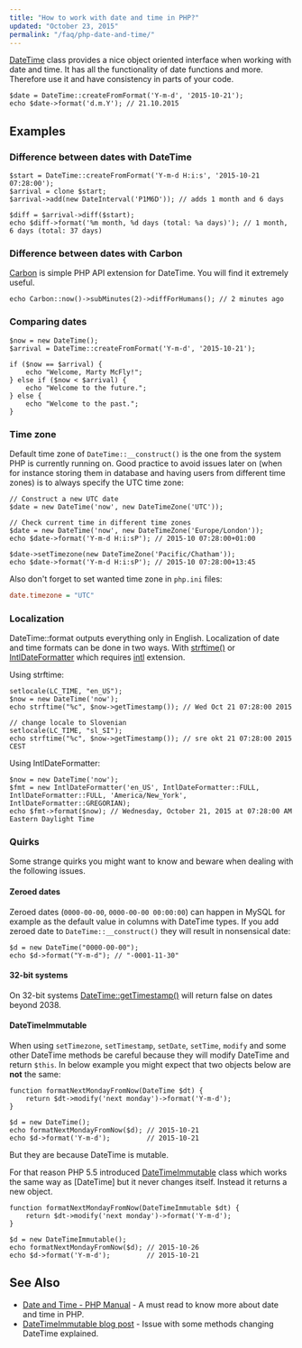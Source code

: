 ```yaml
---
title: "How to work with date and time in PHP?"
updated: "October 23, 2015"
permalink: "/faq/php-date-and-time/"
---
```


[DateTime](http://php.net/manual/en/class.datetime.php) class provides a nice
object oriented interface when working with date and time. It has all the
functionality of date functions and more. Therefore use it and have consistency
in parts of your code.

```php?start_inline=1
$date = DateTime::createFromFormat('Y-m-d', '2015-10-21');
echo $date->format('d.m.Y'); // 21.10.2015
```

## Examples

### Difference between dates with DateTime

```php?start_inline=1
$start = DateTime::createFromFormat('Y-m-d H:i:s', '2015-10-21 07:28:00');
$arrival = clone $start;
$arrival->add(new DateInterval('P1M6D')); // adds 1 month and 6 days

$diff = $arrival->diff($start);
echo $diff->format('%m month, %d days (total: %a days)'); // 1 month, 6 days (total: 37 days)
```

### Difference between dates with Carbon

[Carbon](https://github.com/briannesbitt/Carbon) is simple PHP API extension for
DateTime. You will find it extremely useful.

```php?start_inline=1
echo Carbon::now()->subMinutes(2)->diffForHumans(); // 2 minutes ago
```

### Comparing dates

```php?start_inline=1
$now = new DateTime();
$arrival = DateTime::createFromFormat('Y-m-d', '2015-10-21');

if ($now == $arrival) {
    echo "Welcome, Marty McFly!";
} else if ($now < $arrival) {
    echo "Welcome to the future.";
} else {
    echo "Welcome to the past.";
}
```

### Time zone

Default time zone of `DateTime::__construct()` is the one from the system PHP is
currently running on. Good practice to avoid issues later on (when for instance
storing them in database and having users from different time zones) is to always
specify the UTC time zone:

```php?start_inline=1
// Construct a new UTC date
$date = new DateTime('now', new DateTimeZone('UTC'));

// Check current time in different time zones
$date = new DateTime('now', new DateTimeZone('Europe/London'));
echo $date->format('Y-m-d H:i:sP'); // 2015-10 07:28:00+01:00

$date->setTimezone(new DateTimeZone('Pacific/Chatham'));
echo $date->format('Y-m-d H:i:sP'); // 2015-10 07:28:00+13:45
```

Also don't forget to set wanted time zone in `php.ini` files:

```ini
date.timezone = "UTC"
```

### Localization

DateTime::format outputs everything only in English. Localization of date and
time formats can be done in two ways. With [strftime()](http://php.net/manual/en/function.strftime.php)
or [IntlDateFormatter](http://php.net/manual/en/class.intldateformatter.php)
which requires [intl](http://php.net/manual/en/book.intl.php) extension.

Using strftime:

```php?start_inline=1
setlocale(LC_TIME, "en_US");
$now = new DateTime('now');
echo strftime("%c", $now->getTimestamp()); // Wed Oct 21 07:28:00 2015

// change locale to Slovenian
setlocale(LC_TIME, "sl_SI");
echo strftime("%c", $now->getTimestamp()); // sre okt 21 07:28:00 2015 CEST
```

Using IntlDateFormatter:

```php?start_inline=1
$now = new DateTime('now');
$fmt = new IntlDateFormatter('en_US', IntlDateFormatter::FULL, IntlDateFormatter::FULL, 'America/New_York', IntlDateFormatter::GREGORIAN);
echo $fmt->format($now); // Wednesday, October 21, 2015 at 07:28:00 AM Eastern Daylight Time
```

### Quirks

Some strange quirks you might want to know and beware when dealing with the
following issues.

#### Zeroed dates

Zeroed dates (`0000-00-00`, `0000-00-00 00:00:00`) can happen in MySQL for
example as the default value in columns with DateTime types. If you add zeroed
date to `DateTime::__construct()` they will result in nonsensical date:

```php?start_inline=1
$d = new DateTime("0000-00-00");
echo $d->format("Y-m-d"); // "-0001-11-30"
```

#### 32-bit systems

On 32-bit systems [DateTime::getTimestamp()](http://php.net/manual/en/datetime.gettimestamp.php)
will return false on dates beyond 2038.

#### DateTimeImmutable

When using `setTimezone`, `setTimestamp`, `setDate`, `setTime`, `modify` and some
other DateTime methods be careful because they will modify DateTime and return
`$this`. In below example you might expect that two objects below are **not**
the same:

```php?start_inline=1
function formatNextMondayFromNow(DateTime $dt) {
    return $dt->modify('next monday')->format('Y-m-d');
}

$d = new DateTime();
echo formatNextMondayFromNow($d); // 2015-10-21
echo $d->format('Y-m-d');         // 2015-10-21
```

But they are because DateTime is mutable.

For that reason PHP 5.5 introduced
[DateTimeImmutable](http://php.net/manual/en/class.datetimeimmutable.php) class
which works the same way as [DateTime] but it never changes itself. Instead it
returns a new object.

```php?start_inline=1
function formatNextMondayFromNow(DateTimeImmutable $dt) {
    return $dt->modify('next monday')->format('Y-m-d');
}

$d = new DateTimeImmutable();
echo formatNextMondayFromNow($d); // 2015-10-26
echo $d->format('Y-m-d');         // 2015-10-21
```

## See Also

* [Date and Time - PHP Manual](http://php.net/manual/en/book.datetime.php) - A must read to know more about date and time in PHP.
* [DateTimeImmutable blog post](http://derickrethans.nl/immutable-datetime.html) - Issue with some methods changing DateTime explained.
